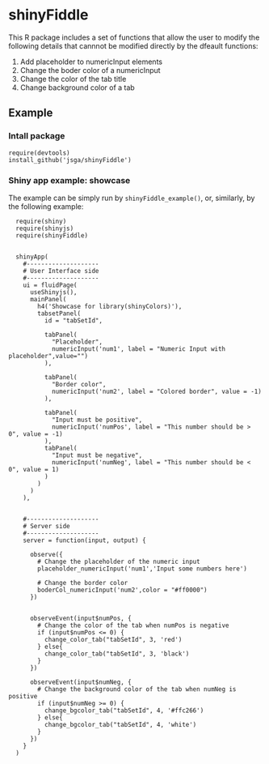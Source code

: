 # shinyFiddle
This R package includes a set of functions that allow the user to modify the following details that cannnot be modified directly by the dfeault functions:
1. Add placeholder to numericInput elements 
2. Change the boder color of a numericInput 
3. Change the color of the tab title  
4. Change background color of a tab

## Example

### Intall package
```{r}
require(devtools)
install_github('jsga/shinyFiddle')
```

### Shiny app example: showcase

The example can be simply run by `shinyFiddle_example()`, or, similarly, by the following example:

```{r}
  require(shiny)
  require(shinyjs)
  require(shinyFiddle)


  shinyApp(
    #--------------------
    # User Interface side
    #--------------------
    ui = fluidPage(
      useShinyjs(),
      mainPanel(
        h4('Showcase for library(shinyColors)'),
        tabsetPanel(
          id = "tabSetId",

          tabPanel(
            "Placeholder",
            numericInput('num1', label = "Numeric Input with placeholder",value="")
          ),

          tabPanel(
            "Border color",
            numericInput('num2', label = "Colored border", value = -1)
          ),

          tabPanel(
            "Input must be positive",
            numericInput('numPos', label = "This number should be > 0", value = -1)
          ),
          tabPanel(
            "Input must be negative",
            numericInput('numNeg', label = "This number should be < 0", value = 1)
          )
        )
      )
    ),


    #--------------------
    # Server side
    #--------------------
    server = function(input, output) {

      observe({
        # Change the placeholder of the numeric input
        placeholder_numericInput('num1','Input some numbers here')

        # Change the border color
        boderCol_numericInput('num2',color = "#ff0000")
      })


      observeEvent(input$numPos, {
        # Change the color of the tab when numPos is negative
        if (input$numPos <= 0) {
          change_color_tab("tabSetId", 3, 'red')
        } else{
          change_color_tab("tabSetId", 3, 'black')
        }
      })

      observeEvent(input$numNeg, {
        # Change the background color of the tab when numNeg is positive
        if (input$numNeg >= 0) {
          change_bgcolor_tab("tabSetId", 4, '#ffc266')
        } else{
          change_bgcolor_tab("tabSetId", 4, 'white')
        }
      })
    }
  )
```